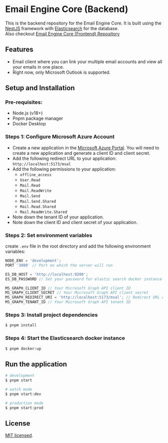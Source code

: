 # Email Engine Core (Backend)

This is the backend repository for the Email Engine Core. It is built using the [NestJS](https://nestjs.com/) framework with [Elasticsearch](https://www.elastic.co/) for the database. <br />
Also checkout [Email Engine Core (Frontend) Repository](https://github.com/kunal-go/email-engine-frontend)

## Features

- Email client where you can link your multiple email accounts and view all your emails in one place.
- Right now, only Microsoft Outlook is supported.

## Setup and Installation

### Pre-requisites:

- Node.js (v18+)
- Pnpm package manager
- Docker Desktop

### Steps 1: Configure Microsoft Azure Account

- Create a new application in the [Microsoft Azure Portal](https://portal.azure.com/). You will need to create a new application and generate a client ID and client secret.
- Add the following redirect URL to your application: `http://localhost:5173/msal`
- Add the following permissions to your application:
  - `offline_access`
  - `User.Read`
  - `Mail.Read`
  - `Mail.ReadWrite`
  - `Mail.Send`
  - `Mail.Send.Shared`
  - `Mail.Read.Shared`
  - `Mail.ReadWrite.Shared`
- Note down the tenant ID of your application.
- Note down the client ID and client secret of your application.

### Steps 2: Set environment variables

create `.env` file in the root directory and add the following environment variables:

```javascript
NODE_ENV = 'development';
PORT '3000' // Port on which the server will run

ES_DB_HOST = 'http://localhost:9200';
ES_DB_PASSWORD // Set your password for elastic search docker instance

MS_GRAPH_CLIENT_ID // Your Microsoft Graph API client ID
MS_GRAPH_CLIENT_SECRET // Your Microsoft Graph API client secret
MS_GRAPH_REDIRECT_URI = 'http://localhost:5173/msal'; // Redirect URL of your web app
MS_GRAPH_TENANT_ID // Your Microsoft Graph API tenant ID
```

### Steps 3: Install project dependencies

```bash
$ pnpm install
```

### Steps 4: Start the Elasticsearch docker instance

```bash
$ pnpm docker:up
```

## Run the application

```bash
# development
$ pnpm start

# watch mode
$ pnpm start:dev

# production mode
$ pnpm start:prod
```

## License

[MIT licensed](LICENSE).
